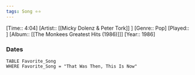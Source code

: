 ```yaml
---
tags: Song ⭐⭐ 
---
```

[Time:: 4:04]
[Artist:: [[Micky Dolenz & Peter Tork]] ]
[Genre:: Pop]
[Played:: ]
[Album:: [[The Monkees Greatest Hits (1986)]]]
[Year:: 1986]
### Dates
````dataview
TABLE Favorite_Song
WHERE Favorite_Song = "That Was Then, This Is Now"
````